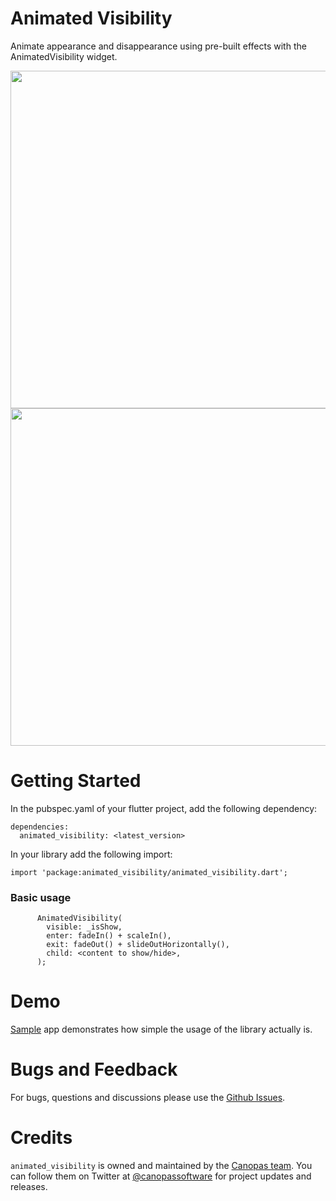 # Animated Visibility

Animate appearance and disappearance using pre-built effects with the AnimatedVisibility widget.

<img src="https://raw.githubusercontent.com/canopas/animated-visibility-widget/main/gif/gif1.gif" height="540" /> <img src="https://raw.githubusercontent.com/canopas/animated-visibility-widget/main/gif/gif2.gif" height="540" />

# Getting Started
In the pubspec.yaml of your flutter project, add the following dependency:
```
dependencies:
  animated_visibility: <latest_version>
```
In your library add the following import:

```
import 'package:animated_visibility/animated_visibility.dart';
```

### Basic usage
```
      AnimatedVisibility(
        visible: _isShow,
        enter: fadeIn() + scaleIn(),
        exit: fadeOut() + slideOutHorizontally(),
        child: <content to show/hide>,
      );
```

# Demo
[Sample](https://github.com/canopas/animated-visibility/tree/main/example) app demonstrates how simple the usage of the library actually is.

# Bugs and Feedback
For bugs, questions and discussions please use the [Github Issues](https://github.com/canopas/animated-visibility/issues).

# Credits

`animated_visibility` is owned and maintained by the [Canopas team](https://canopas.com/). You can follow them on Twitter at [@canopassoftware](https://twitter.com/canopassoftware) for project updates and releases.

